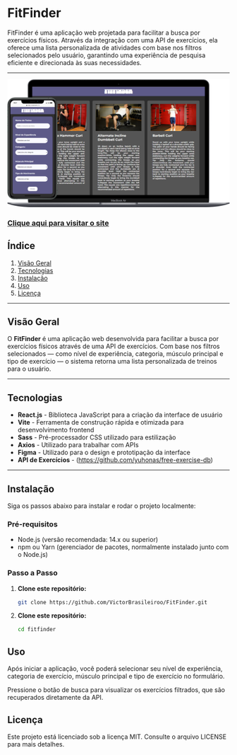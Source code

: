# **FitFinder**
FitFinder é uma aplicação web projetada para facilitar a busca por exercícios físicos. Através da integração com uma API de exercícios, ela oferece uma lista personalizada de atividades com base nos filtros selecionados pelo usuário, garantindo uma experiência de pesquisa eficiente e direcionada às suas necessidades.
<hr/>
<img src="src/assets/thumb.svg" alt="">
<h3><a href='https://victorbrasileiroo.github.io/FitFinder/
'>Clique aqui para visitar o site</a></h3>

## Índice
1. [Visão Geral](#visão-geral)
2. [Tecnologias](#tecnologias)
3. [Instalação](#instalação)
4. [Uso](#uso)
5. [Licença](#licença)

---

## Visão Geral
O **FitFinder** é uma aplicação web desenvolvida para facilitar a busca por exercícios físicos através de uma API de exercícios. Com base nos filtros selecionados — como nível de experiência, categoria, músculo principal e tipo de exercício — o sistema retorna uma lista personalizada de treinos para o usuário.

---

## Tecnologias
- **React.js** - Biblioteca JavaScript para a criação da interface de usuário
- **Vite** - Ferramenta de construção rápida e otimizada para desenvolvimento frontend
- **Sass** - Pré-processador CSS utilizado para estilização
- **Axios** - Utilizado para trabalhar com APIs
- **Figma** - Utilizado para o design e prototipação da interface
- **API de Exercícios** - (https://github.com/yuhonas/free-exercise-db)

---

## Instalação
Siga os passos abaixo para instalar e rodar o projeto localmente:

### Pré-requisitos
- Node.js (versão recomendada: 14.x ou superior)
- npm ou Yarn (gerenciador de pacotes, normalmente instalado junto com o Node.js)

### Passo a Passo

1. **Clone este repositório:**
   ```bash
   git clone https://github.com/VictorBrasileiroo/FitFinder.git
   ```

2. **Clone este repositório:**
   ```bash
   cd fitfinder
   ```

## Uso
Após iniciar a aplicação, você poderá selecionar seu nível de experiência, categoria de exercício, músculo principal e tipo de exercício no formulário.

Pressione o botão de busca para visualizar os exercícios filtrados, que são recuperados diretamente da API.

## Licença
Este projeto está licenciado sob a licença MIT. Consulte o arquivo LICENSE para mais detalhes.


